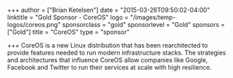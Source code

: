 +++
author = ["Brian Ketelsen"]
date = "2015-03-26T09:50:02-04:00"
linktitle = "Gold Sponsor - CoreOS"
logo = "/images/temp-logos/coreos.png"
sponsorclass = "gold"
sponsorlevel = "Gold"
sponsors = ["Gold"]
title = "CoreOS"
type = "sponsor"

+++
CoreOS is a new Linux distribution that has been rearchitected to provide features needed to run modern infrastructure stacks. The strategies and architectures that influence CoreOS allow companies like Google, Facebook and Twitter to run their services at scale with high resilience.
